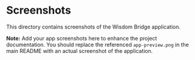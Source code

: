 # Screenshots

This directory contains screenshots of the Wisdom Bridge application.

**Note:** Add your app screenshots here to enhance the project documentation. 
You should replace the referenced `app-preview.png` in the main README with an actual screenshot of the application. 